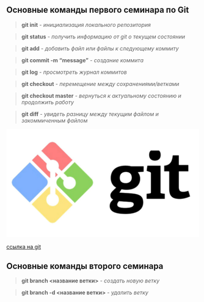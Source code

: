 ## Основные команды первого семинара по Git

> **git init** - *инициализация локального репозитория*

> **git status** - *получить информацию от git о текущем состоянии*

> **git add** - *добавить файл или файлы к следующему коммиту*

> **git commit -m “message”** - *создание коммита*

> **git log** - *просмотреть журнал коммитов*

> **git checkout** - *перемещение между сохранениями/ветками*

> **git checkout master** - *вернуться к актуальному состоянию и продолжить работу*

> **git diff** - *увидеть разницу между текущим файлом и закоммиченным файлом*

![картинка не открылась](picture.jpg)

[ссылка на git](https://git-scm.com/downloads)

## Основные команды второго семинара

>**git branch <название ветки>** - *создать новую ветку*

> **git branch -d <название ветки>** - *удалить ветку*